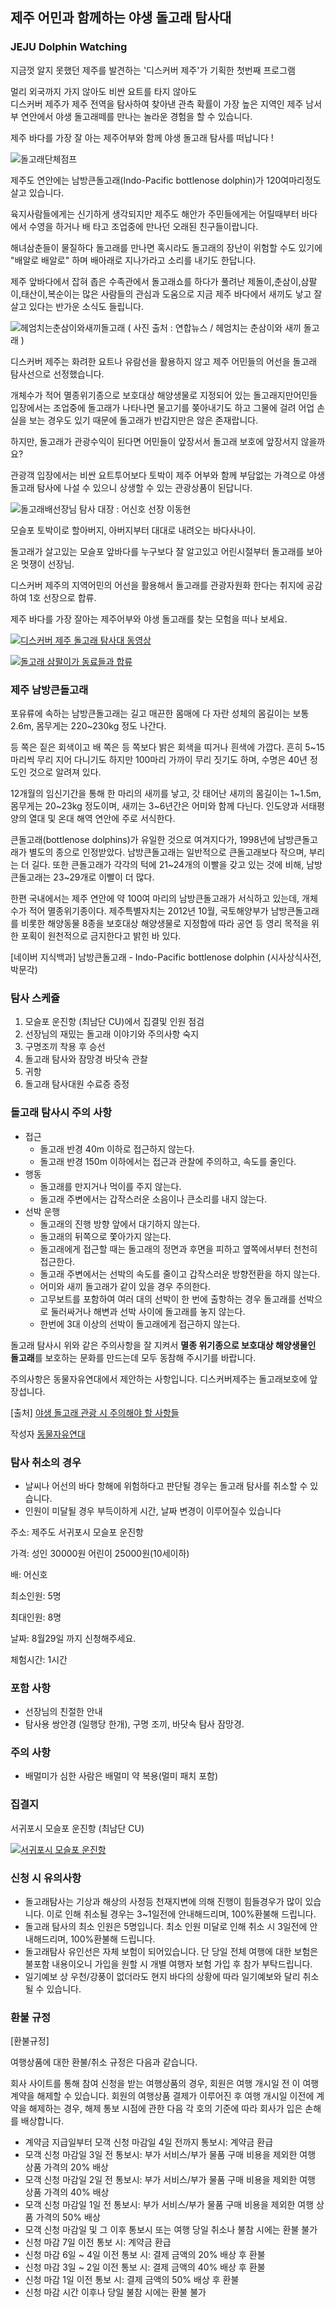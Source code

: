 ## 제주 어민과 함께하는 야생 돌고래 탐사대
### JEJU Dolphin Watching

지금껏 알지 못했던 제주를 발견하는 
'디스커버 제주'가 기획한 첫번째 프로그램 
 
멀리 외국까지 가지 않아도 
비싼 요트를 타지 않아도  
디스커버 제주가 제주 전역을 탐사하여 찾아낸 
관측 확률이 가장 높은 지역인 
제주 남서부 연안에서 야생 돌고래떼를 만나는 
놀라운 경험을 할 수 있습니다. 
 
제주 바다를 가장 잘 아는 제주어부와 함께 
야생 돌고래 탐사를 떠납니다 !

![돌고래단체점프](https://scontent.xx.fbcdn.net/t31.0-8/14424912_1274132829287058_2999424655447114686_o.jpg#center)

제주도 연안에는 남방큰돌고래(Indo-Pacific bottlenose dolphin)가 120여마리정도 살고 있습니다. 
 
육지사람들에게는 신기하게 생각되지만 제주도 해안가 주민들에게는 
어릴때부터 바다에서 수영을 하거나 배 타고 조업중에 만나던 오래된 친구들이랍니다.   
 
해녀삼춘들이 물질하다 돌고래를 만나면 혹시라도 돌고래의 장난이 위험할 수도 있기에 
"배알로 배알로" 하며 배아래로 지나가라고 소리를 내기도 한답니다.
 
제주 앞바다에서 잡혀 좁은 수족관에서 돌고래쇼를 하다가 풀려난
제돌이,춘삼이,삼팔이,태산이,복순이는 많은 사람들의 관심과 도움으로
지금 제주 바다에서 새끼도 낳고 잘 살고 있다는 반가운 소식도 들립니다.

![헤엄치는춘삼이와새끼돌고래](https://scontent.xx.fbcdn.net/t31.0-8/14444648_1274185685948439_3582057273990451998_o.jpg#center)
( 사진 출처 : 연합뉴스 / 헤엄치는 춘삼이와 새끼 돌고래 )

디스커버 제주는 화려한 요트나 유람선을 활용하지 않고 제주 어민들의 어선을 돌고래 탐사선으로 선정했습니다.

개체수가 적어 멸종위기종으로 보호대상 해양생물로 지정되어 있는 돌고래지만어민들 입장에서는 조업중에 돌고래가 나타나면 물고기를 쫒아내기도 하고 그물에 걸려 어업 손실을 보는 경우도 있기 때문에 돌고래가 반갑지만은 않은 존재랍니다.

하지만, 돌고래가 관광수익이 된다면 어민들이 앞장서서 돌고래 보호에 앞장서지 않을까요?

관광객 입장에서는 비싼 요트투어보다 토박이 제주 어부와 함께 부담없는 가격으로 야생 돌고래 탐사에 나설 수 있으니 상생할 수 있는 관광상품이 된답니다.

![돌고래배선장님](https://scontent.xx.fbcdn.net/t31.0-8/14435282_1274132845953723_2768255845210621099_o.jpg#center)
탐사 대장 : 어신호 선장 이동현

모슬포 토박이로 할아버지, 아버지부터 대대로 내려오는 바다사나이.

돌고래가 살고있는 모슬포 앞바다를 누구보다 잘 알고있고 어린시절부터 돌고래를 보아온 멋쟁이 선장님.

디스커버 제주의 지역어민의 어선을 활용해서 돌고래를 관광자원화 한다는 취지에 공감하여 1호 선장으로 합류.

제주 바다를 가장 잘아는 제주어부와 야생 돌고래를 찾는 모험을 떠나 보세요.

[![디스커버 제주 돌고래 탐사대 동영상](http://img.youtube.com/vi/EyehYqUnVz4/0.jpg)](https://www.youtube.com/watch?v=EyehYqUnVz4)

[![돌고래 삼팔이가 동료들과 합류](http://img.youtube.com/vi/0kliUHtcqak/0.jpg)](https://www.youtube.com/watch?v=0kliUHtcqak)



### 제주 남방큰돌고래
포유류에 속하는 남방큰돌고래는 길고 매끈한 몸매에 다 자란 성체의 몸길이는 보통 2.6m, 몸무게는 220~230kg 정도 나간다. 

등 쪽은 짙은 회색이고 배 쪽은 등 쪽보다 밝은 회색을 띠거나 흰색에 가깝다. 흔히 5~15마리씩 무리 지어 다니기도 하지만 100마리 가까이 무리 짓기도 하며, 수명은 40년 정도인 것으로 알려져 있다. 

12개월의 임신기간을 통해 한 마리의 새끼를 낳고, 갓 태어난 새끼의 몸길이는 1~1.5m, 몸무게는 20~23kg 정도이며, 새끼는 3~6년간은 어미와 함께 다닌다. 인도양과 서태평양의 열대 및 온대 해역 연안에 주로 서식한다. 

큰돌고래(bottlenose dolphins)가 유일한 것으로 여겨지다가, 1998년에 남방큰돌고래가 별도의 종으로 인정받았다. 남방큰돌고래는 일반적으로 큰돌고래보다 작으며, 부리는 더 길다. 또한 큰돌고래가 각각의 턱에 21~24개의 이빨을 갖고 있는 것에 비해, 남방큰돌고래는 23~29개로 이빨이 더 많다.

한편 국내에서는 제주 연안에 약 100여 마리의 남방큰돌고래가 서식하고 있는데, 개체 수가 적어 멸종위기종이다. 제주특별자치는 2012년 10월, 국토해양부가 남방큰돌고래를 비롯한 해양동물 8종을 보호대상 해양생물로 지정함에 따라 공연 등 영리 목적을 위한 포획이 원천적으로 금지한다고 밝힌 바 있다.

[네이버 지식백과] 남방큰돌고래 - Indo-Pacific bottlenose dolphin (시사상식사전, 박문각)

### 탐사 스케쥴
1. 모슬포 운진항 (최남단 CU)에서 집결및 인원 점검
1. 선장님의 재밌는 돌고래 이야기와 주의사항 숙지
1. 구명조끼 착용 후 승선
1. 돌고래 탐사와 잠망경 바닷속 관찰
1. 귀항
1. 돌고래 탐사대원 수료증 증정

### 돌고래 탐사시 주의 사항
* 접근
  - 돌고래 반경 40m 이하로 접근하지 않는다. 
  - 돌고래 반경 150m 이하에서는 접근과 관찰에 주의하고, 속도를 줄인다.
* 행동
  - 돌고래를 만지거나 먹이를 주지 않는다. 
  - 돌고래 주변에서는 갑작스러운 소음이나 큰소리를 내지 않는다.
* 선박 운행
  - 돌고래의 진행 방향 앞에서 대기하지 않는다.
  - 돌고래의 뒤쪽으로 쫓아가지 않는다.
  - 돌고래에게 접근할 때는 돌고래의 정면과 후면을 피하고 옆쪽에서부터 천천히 접근한다.
  - 돌고래 주변에서는 선박의 속도를 줄이고 갑작스러운 방향전환을 하지 않는다. 
  - 어미와 새끼 돌고래가 같이 있을 경우 주의한다.
  - 고무보트를 포함하여 여러 대의 선박이 한 번에 출항하는 경우 
    돌고래를 선박으로 둘러싸거나 해변과 선박 사이에 돌고래를 놓지 않는다. 
  - 한번에 3대 이상의 선박이 돌고래에게 접근하지 않는다. 

돌고래 탐사시 위와 같은 주의사항을 잘 지켜서 
**멸종 위기종으로 보호대상 해양생물인 돌고래**를 보호하는 문화를 만드는데 모두 동참해 주시기를 바랍니다.

주의사항은 동물자유연대에서 제안하는 사항입니다.
디스커버제주는 돌고래보호에 앞장섭니다.

[출처] [야생 돌고래 관광 시 주의해야 할 사항들](http://blog.naver.com/animalkawa/220075506218)

작성자 [동물자유연대](http://blog.naver.com/animalkawa)

### 탐사 취소의 경우
* 날씨나 어선의 바다 항해에 위험하다고 판단될 경우는 돌고래 탐사를 취소할 수 있습니다.
* 인원이 미달될 경우 부득이하게 시간, 날짜 변경이 이루어질수 있습니다

주소: 제주도 서귀포시 모슬포 운진항

가격: 성인 30000원 어린이 25000원(10세이하) 

배: 어신호

최소인원: 5명

최대인원: 8명

날짜: 8월29일 까지 신청해주세요.

체험시간: 1시간

### 포함 사항
- 선장님의 친절한 안내
- 탐사용 쌍안경 (일행당 한개), 구명 조끼, 바닷속 탐사 잠망경.

### 주의 사항
- 배멀미가 심한 사람은 배멀미 약 복용(멀미 패치 포함)

### 집결지

서귀포시 모슬포 운진항 (최남단 CU)

[![서귀포시 모슬포 운진항](http://map2.daum.net/map/mapservice?MX=327007&MY=-78210&SCALE=5&IW=565&IH=308&COORDSTM=WCONGNAMUL)](http://map.daum.net/?urlX=327007&urlY=-78210&urlLevel=4&map_type=TYPE_MAP&map_hybrid=false&SHOWMARK=true)

### 신청 시 유의사항
- 돌고래탐사는 기상과 해상의 사정등 천재지변에 의해 진행이 힘들경우가 많이 있습니다.
이로 인해 취소될 경우는 3~1일전에 안내해드리며, 100%환불해 드립니다.
- 돌고래 탐사의 최소 인원은 5명입니다. 최소 인원 미달로 인해 취소 시 3일전에 안내해드리며, 100%환불해 드립니다.
- 돌고래탐사 유인선은 자체 보험이 되어있습니다. 단 당일 전체 여행에 대한 보험은 불포함 내용이오니 가입을 원할 시 개별 여행자 보험 가입 후 참가 부탁드립니다.
- 일기예보 상 우천/강풍이 없더라도 현지 바다의 상황에 따라 일기예보와 달리 취소될 수 있습니다.

### 환불 규정
[환불규정]

여행상품에 대한 환불/취소 규정은 다음과 같습니다.

회사 사이트를 통해 참여 신청을 받는 여행상품의 경우, 회원은 여행 개시일 전 이 여행 계약을 해제할 수 있습니다. 회원의 여행상품 결제가 이루어진 후 여행 개시일 이전에 계약을 해제하는 경우, 해제 통보 시점에 관한 다음 각 호의 기준에 따라 회사가 입은 손해를 배상합니다.

* 계약금 지급일부터 모객 신청 마감일 4일 전까지 통보시: 계약금 환급
* 모객 신청 마감일 3일 전 통보시: 부가 서비스/부가 물품 구매 비용을 제외한 여행 상품 가격의 20% 배상
* 모객 신청 마감일 2일 전 통보시: 부가 서비스/부가 물품 구매 비용을 제외한 여행 상품 가격의 40% 배상
* 모객 신청 마감일 1일 전 통보시: 부가 서비스/부가 물품 구매 비용을 제외한 여행 상품 가격의 50% 배상
* 모객 신청 마감일 및 그 이후 통보시 또는 여행 당일 취소나 불참 시에는 환불 불가
* 신청 마감 7일 이전 통보 시: 계약금 환급 
* 신청 마감 6일 ~ 4일 이전 통보 시: 결제 금액의 20% 배상 후 환불 
* 신청 마감 3일 ~ 2일 이전 통보 시: 결제 금액의 40% 배상 후 환불 
* 신청 마감 1일 이전 통보 시: 결제 금액의 50% 배상 후 환불 
* 신청 마감 시간 이후나 당일 불참 시에는 환불 불가 
